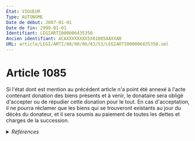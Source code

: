 ```yaml
---
État: VIGUEUR
Type: AUTONOME
Date de début: 2007-01-01
Date de fin: 2999-01-01
Identifiant: LEGIARTI000006435350
Ancien identifiant: ACAXXXXXXXX5X01085AAXXAB
URL: article/LEGI/ARTI/00/00/06/43/53/LEGIARTI000006435350.xml
---
```


<h1>Article 1085</h1>

Si l'état dont est mention au précédent article n'a point été annexé à l'acte
contenant donation des biens présents et à venir, le donataire sera obligé
d'accepter ou de répudier cette donation pour le tout. En cas d'acceptation, il
ne pourra réclamer que les biens qui se trouveront existants au jour du décès du
donateur, et il sera soumis au paiement de toutes les dettes et charges de la
succession.


<details>
  <summary><em>Références</em></summary>

  <h2>Articles faisant référence à l'article</h2>
  
  <ul>
    <li>
      <a href="https://legal.tricoteuses.fr//redirection/LEGIARTI000006435348?vers=git&vers=legifrance">Code civil - article 1084 AUTONOME VIGUEUR, en vigueur depuis le 2007-01-01</a> CITATION cible
    </li>
    <li>
      <a href="https://legal.tricoteuses.fr//redirection/LEGIARTI000006284843?vers=git&vers=legifrance">LOI n° 2006-728 du 23 juin 2006 portant réforme des successions et des libéralités - article 9 ENTIEREMENT_MODIF</a> MODIFICATION cible
    </li>
    <li>
      <a href="https://legal.tricoteuses.fr//redirection/LEGIARTI000006435347?vers=git&vers=legifrance">Code civil - article 1084 AUTONOME MODIFIE, en vigueur du 1804-03-21 au 2007-01-01</a> CITATION cible
    </li>
  </ul>
  
  <h2>Références faites par l'article</h2>
  
  <ul>
    <li>
      2006-06-23 MODIFICATION source <a href="https://legal.tricoteuses.fr//redirection/LEGIARTI000006284843?vers=git&vers=legifrance">LOI n° 2006-728 du 23 juin 2006 portant réforme des successions et des libéralités - article 9 ENTIEREMENT_MODIF</a>
    </li>
    <li>
      2999-01-01 CITATION source <a href="https://legal.tricoteuses.fr//redirection/LEGIARTI000006435347?vers=git&vers=legifrance">Code civil - article 1084 AUTONOME MODIFIE, en vigueur du 1804-03-21 au 2007-01-01</a>
    </li>
  </ul>
</details>
